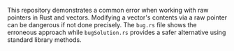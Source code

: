 This repository demonstrates a common error when working with raw pointers in Rust and vectors. Modifying a vector's contents via a raw pointer can be dangerous if not done precisely.  The `bug.rs` file shows the erroneous approach while `bugSolution.rs` provides a safer alternative using standard library methods.